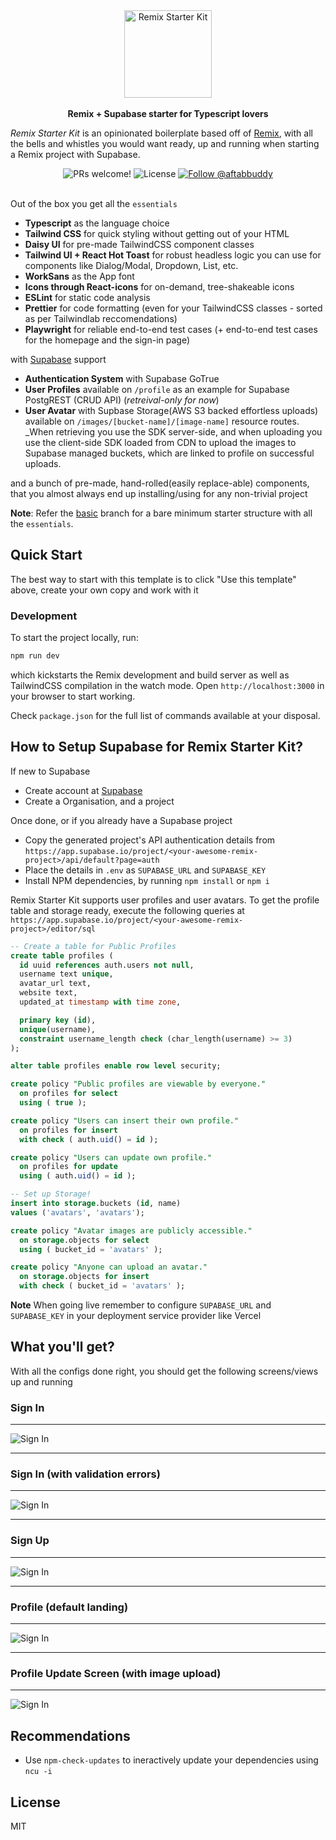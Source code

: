 
<div align="center">
<img src="./public/rsk.png" height="140px" title="Remix Starter Kit" />
</div>
<br />

<div align="center"><strong>Remix + Supabase starter for Typescript lovers</strong></div>


_Remix Starter Kit_ is an opinionated boilerplate based off of [Remix](https://remix.run/), with all the bells and whistles you would want ready, up and running when starting a Remix project with Supabase.
<br/>
<div align="center">
  <img src="https://img.shields.io/static/v1?label=PRs&message=welcome&style=flat-square&color=5e17eb&labelColor=000000" alt="PRs welcome!" />

  <img alt="License" src="https://img.shields.io/github/license/one-aalam/remix-starter-kit?style=flat-square&color=5e17eb&labelColor=000000">

  <a href="https://twitter.com/intent/follow?screen_name=aftabbuddy">
    <img src="https://img.shields.io/twitter/follow/aftabbuddy?style=flat-square&color=5e17eb&labelColor=000000" alt="Follow @aftabbuddy" />
  </a>
</div>
<br/>
<!--
<div align="center">
  <sub>Created by <a href="https://twitter.com/aftabbuddy">Aftab Alam</a> with the help of many <a href="https://github.com/one-aalam/remix-starter-kit/graphs/contributors">wonderful contributors</a>.</sub>
</div>
<br />
-->

Out of the box you get all the `essentials`
- __Typescript__ as the language choice
- __Tailwind CSS__ for quick styling without getting out of your HTML
- __Daisy UI__ for pre-made TailwindCSS component classes
- __Tailwind UI + React Hot Toast__ for robust headless logic you can use for components like Dialog/Modal, Dropdown, List, etc.
- __WorkSans__ as the App font
- __Icons through React-icons__ for on-demand, tree-shakeable icons
- __ESLint__ for static code analysis
- __Prettier__ for code formatting (even for your TailwindCSS classes - sorted as per Tailwindlab reccomendations)
- __Playwright__ for reliable end-to-end test cases (+ end-to-end test cases for the homepage and the sign-in page)

with [Supabase](https://supabase.io/) support
- __Authentication System__ with Supabase GoTrue
- __User Profiles__ available on `/profile` as an example for Supabase PostgREST (CRUD API) (*retreival-only for now*)
- __User Avatar__ with Supbase Storage(AWS S3 backed effortless uploads) available on `/images/[bucket-name]/[image-name]` resource routes. _When retrieving you use the SDK server-side, and when uploading you use the client-side SDK loaded from CDN to upload the images to Supabase managed buckets, which are linked to profile on successful uploads.

and a bunch of pre-made, hand-rolled(easily replace-able) components, that you almost always end up installing/using for any non-trivial project

__Note__: Refer the [basic](https://github.com/one-aalam/remix-starter-kit/tree/basic) branch for a bare minimum starter structure with all the `essentials`.


## Quick Start

The best way to start with this template is to click "Use this template" above, create your own copy and work with it

### Development

To start the project locally, run:
```bash
npm run dev
```
which kickstarts the Remix development and build server as well as TailwindCSS compilation in the watch mode. Open `http://localhost:3000` in your browser to start working.

Check `package.json` for the full list of commands available at your disposal.

## How to Setup Supabase for Remix Starter Kit?
If new to Supabase
- Create account at [Supabase](https://app.supabase.io/)
- Create a Organisation, and a project

Once done, or if you already have a Supabase project
- Copy the generated project's API authentication details from `https://app.supabase.io/project/<your-awesome-remix-project>/api/default?page=auth`
- Place the details in `.env` as `SUPABASE_URL` and `SUPABASE_KEY`
- Install NPM dependencies, by running `npm install` or `npm i`

Remix Starter Kit supports user profiles and user avatars. To get the profile table and storage ready, execute the following queries at `https://app.supabase.io/project/<your-awesome-remix-project>/editor/sql`

```sql
-- Create a table for Public Profiles
create table profiles (
  id uuid references auth.users not null,
  username text unique,
  avatar_url text,
  website text,
  updated_at timestamp with time zone,

  primary key (id),
  unique(username),
  constraint username_length check (char_length(username) >= 3)
);

alter table profiles enable row level security;

create policy "Public profiles are viewable by everyone."
  on profiles for select
  using ( true );

create policy "Users can insert their own profile."
  on profiles for insert
  with check ( auth.uid() = id );

create policy "Users can update own profile."
  on profiles for update
  using ( auth.uid() = id );

-- Set up Storage!
insert into storage.buckets (id, name)
values ('avatars', 'avatars');

create policy "Avatar images are publicly accessible."
  on storage.objects for select
  using ( bucket_id = 'avatars' );

create policy "Anyone can upload an avatar."
  on storage.objects for insert
  with check ( bucket_id = 'avatars' );
```
**Note** When going live remember to configure `SUPABASE_URL` and `SUPABASE_KEY` in your deployment service provider like Vercel

## What you'll get?
With all the configs done right, you should get the following screens/views up and running


### Sign In
<hr/>
<img src="./public/app-shots/sign-in.png" alt="Sign In">
<hr/>

### Sign In (with validation errors)
<hr/>
<img src="./public/app-shots/sign-in-error.png" alt="Sign In">
<hr/>

### Sign Up
<hr/>
<img src="./public/app-shots/sign-up.png" alt="Sign In">
<hr/>

### Profile (default landing)
<hr/>
<img src="./public/app-shots/profile.png" alt="Sign In">
<hr/>

### Profile Update Screen (with image upload)
<hr/>
<img src="./public/app-shots/profile-edit.png" alt="Sign In">



## Recommendations
- Use `npm-check-updates` to ineractively update your dependencies using `ncu -i`

## License
MIT
